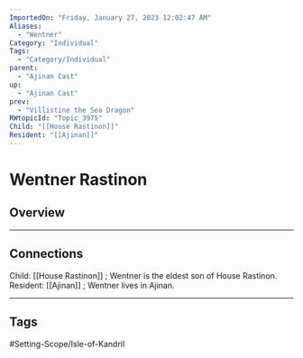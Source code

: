 ```yaml
---
ImportedOn: "Friday, January 27, 2023 12:02:47 AM"
Aliases:
  - "Wentner"
Category: "Individual"
Tags:
  - "Category/Individual"
parent:
  - "Ajinan Cast"
up:
  - "Ajinan Cast"
prev:
  - "Villistine the Sea Dragon"
RWtopicId: "Topic_3975"
Child: "[[House Rastinon]]"
Resident: "[[Ajinan]]"
---
```

# Wentner Rastinon
## Overview
---
## Connections
Child: [[House Rastinon]] ; Wentner is the eldest son of House Rastinon.
Resident: [[Ajinan]] ; Wentner lives in Ajinan.


---
## Tags
#Setting-Scope/Isle-of-Kandril

